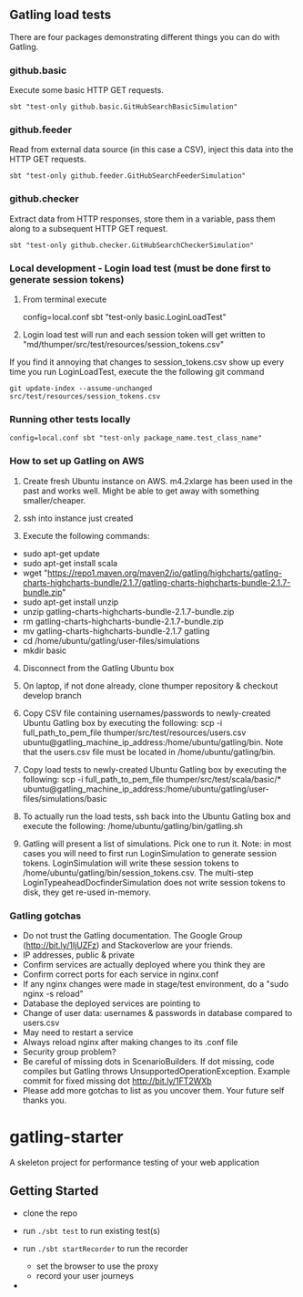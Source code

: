 ## Gatling load tests

There are four packages demonstrating different things you can do with Gatling.

### github.basic

Execute some basic HTTP GET requests.

    sbt "test-only github.basic.GitHubSearchBasicSimulation"

### github.feeder

Read from external data source (in this case a CSV), inject this data into the HTTP GET requests.

    sbt "test-only github.feeder.GitHubSearchFeederSimulation"

### github.checker

Extract data from HTTP responses, store them in a variable, pass them along to a subsequent HTTP GET request.

    sbt "test-only github.checker.GitHubSearchCheckerSimulation"

### Local development - Login load test (must be done first to generate session tokens)

1. From terminal execute

    config=local.conf sbt "test-only basic.LoginLoadTest"

2. Login load test will run and each session token will get written to "md/thumper/src/test/resources/session_tokens.csv"

If you find it annoying that changes to session_tokens.csv show up every time you run LoginLoadTest, execute the
the following git command

    git update-index --assume-unchanged src/test/resources/session_tokens.csv

### Running other tests locally

    config=local.conf sbt "test-only package_name.test_class_name"

### How to set up Gatling on AWS

1. Create fresh Ubuntu instance on AWS. m4.2xlarge has been used in the past and works well. Might be able to get away with something smaller/cheaper.

2. ssh into instance just created

3. Execute the following commands:

  * sudo apt-get update
  * sudo apt-get install scala
  * wget "https://repo1.maven.org/maven2/io/gatling/highcharts/gatling-charts-highcharts-bundle/2.1.7/gatling-charts-highcharts-bundle-2.1.7-bundle.zip"
  * sudo apt-get install unzip
  * unzip gatling-charts-highcharts-bundle-2.1.7-bundle.zip
  * rm gatling-charts-highcharts-bundle-2.1.7-bundle.zip
  * mv gatling-charts-highcharts-bundle-2.1.7 gatling
  * cd /home/ubuntu/gatling/user-files/simulations
  * mkdir basic

4. Disconnect from the Gatling Ubuntu box

5. On laptop, if not done already, clone thumper repository & checkout develop branch

6. Copy CSV file containing usernames/passwords to newly-created Ubuntu Gatling box by executing the following: scp -i full_path_to_pem_file thumper/src/test/resources/users.csv ubuntu@gatling_machine_ip_address:/home/ubuntu/gatling/bin. Note that the users.csv file must be located in /home/ubuntu/gatling/bin.

7. Copy load tests to newly-created Ubuntu Gatling box by executing the following: scp -i full_path_to_pem_file thumper/src/test/scala/basic/* ubuntu@gatling_machine_ip_address:/home/ubuntu/gatling/user-files/simulations/basic

8. To actually run the load tests, ssh back into the Ubuntu Gatling box and execute the following: /home/ubuntu/gatling/bin/gatling.sh

9. Gatling will present a list of simulations. Pick one to run it. Note: in most cases you will need to first run LoginSimulation to generate session tokens. LoginSimulation will write these session tokens to /home/ubuntu/gatling/bin/session_tokens.csv. The multi-step LoginTypeaheadDocfinderSimulation does not write session tokens to disk, they get re-used in-memory.

### Gatling gotchas
* Do not trust the Gatling documentation. The Google Group (http://bit.ly/1IjUZFz) and Stackoverlow are your friends.
* IP addresses, public & private
* Confirm services are actually deployed where you think they are
* Confirm correct ports for each service in nginx.conf
* If any nginx changes were made in stage/test environment, do a "sudo nginx -s reload"
* Database the deployed services are pointing to
* Change of user data: usernames & passwords in database compared to users.csv
* May need to restart a service
* Always reload nginx after making changes to its .conf file
* Security group problem?
* Be careful of missing dots in ScenarioBuilders. If dot missing, code compiles but Gatling throws
  UnsupportedOperationException. Example commit for fixed missing dot http://bit.ly/1FT2WXb
* Please add more gotchas to list as you uncover them. Your future self thanks you.


gatling-starter
===============

A skeleton project for performance testing of your web application

## Getting Started

- clone the repo

- run `./sbt test` to run existing test(s)

- run `./sbt startRecorder` to run the recorder

    - set the browser to use the proxy
    - record your user journeys

-

